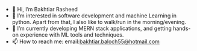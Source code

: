 - 👋 Hi, I’m Bakhtiar Rasheed
- 👀 I’m interested in software development and machine Learning in python. Apart from that, I also like to walk/run in the morning/evening.
- 🌱 I’m currently developing MERN stack applications, and getting hands-on experience with ML tools and techniques. 
- 📫 How to reach me: email:bakhtiar.baloch55@hotmail.com 
                       

<!---
bakhtiar56/bakhtiar56 is a ✨ special ✨ repository because its `README.md` (this file) appears on your GitHub profile.
You can click the Preview link to take a look at your changes.
--->
